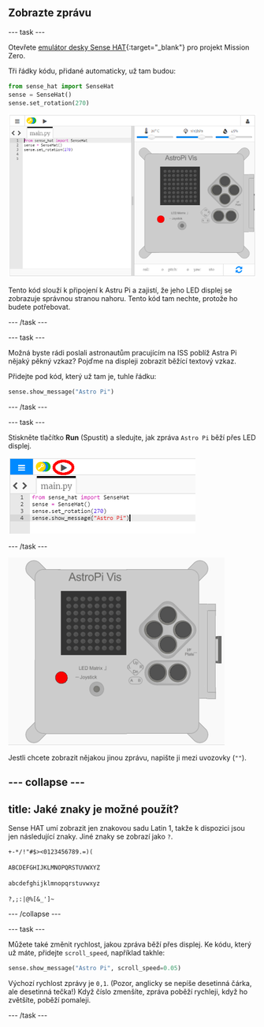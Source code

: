 ## Zobrazte zprávu

--- task ---

Otevřete [emulátor desky Sense HAT](https://trinket.io/mission-zero){:target="_blank"} pro projekt Mission Zero.

Tři řádky kódu, přidané automaticky, už tam budou:

```python
from sense_hat import SenseHat
sense = SenseHat()
sense.set_rotation(270)
```

![emulátor desky sense hat](images/sense-hat-emulator2.png)

Tento kód slouží k připojení k Astru Pi a zajistí, že jeho LED displej se zobrazuje správnou stranou nahoru. Tento kód tam nechte, protože ho budete potřebovat.

--- /task ---

--- task ---

Možná byste rádi poslali astronautům pracujícím na ISS poblíž Astra Pi nějaký pěkný vzkaz? Pojďme na displeji zobrazit běžící textový vzkaz.

Přidejte pod kód, který už tam je, tuhle řádku:

```python
sense.show_message("Astro Pi")
```

--- /task ---

--- task ---

Stiskněte tlačítko **Run** (Spustit) a sledujte, jak zpráva `Astro Pi` běží přes LED displej.

![kód pro zobrazení zprávy stisknout run (spustit)](images/show-message-code-annotated.PNG)

--- /task ---

![Běžící text](images/scroll-message.gif)

Jestli chcete zobrazit nějakou jinou zprávu, napište ji mezi uvozovky (`""`).

--- collapse ---
---
title: Jaké znaky je možné použít?
---
Sense HAT umí zobrazit jen znakovou sadu Latin 1, takže k dispozici jsou jen následující znaky. Jiné znaky se zobrazí jako `?`.

    +-*/!"#$><0123456789.=)(
    
    ABCDEFGHIJKLMNOPQRSTUVWXYZ
    
    abcdefghijklmnopqrstuvwxyz
    
    ?,;:|@%[&_']~
    

--- /collapse ---

--- task ---

Můžete také změnit rychlost, jakou zpráva běží přes displej. Ke kódu, který už máte, přidejte `scroll_speed`, například takhle:

```python
sense.show_message("Astro Pi", scroll_speed=0.05)
```

Výchozí rychlost zprávy je `0,1`. (Pozor, anglicky se nepíše desetinná čárka, ale desetinná tečka!) Když číslo zmenšíte, zpráva poběží rychleji, když ho zvětšíte, poběží pomaleji.

--- /task ---